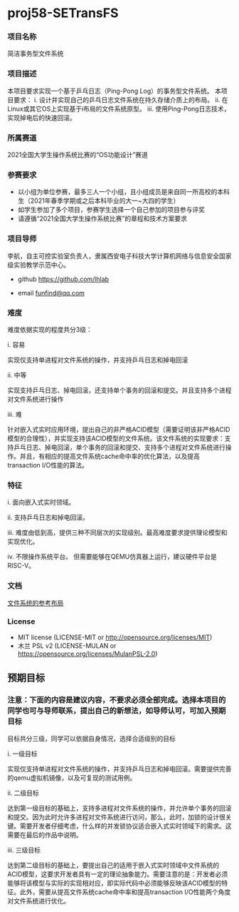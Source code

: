 # proj58-SETransFS
### 项目名称
简洁事务型文件系统

### 项目描述

 本项目要求实现一个基于乒乓日志（Ping-Pong Log）的事务型文件系统。
 本项目要求：
 i.  设计并实现自己的乒乓日志文件系统在持久存储介质上的布局。
 ii.  在Linux或其它OS上实现基于i布局的文件系统原型。
 iii. 使用Ping-Pong日志技术，实现掉电后的快速回滚。

### 所属赛道

2021全国大学生操作系统比赛的“OS功能设计”赛道



### 参赛要求

- 以小组为单位参赛，最多三人一个小组，且小组成员是来自同一所高校的本科生（2021年春季学期或之后本科毕业的大一~大四的学生）
- 如学生参加了多个项目，参赛学生选择一个自己参加的项目参与评奖
- 请遵循“2021全国大学生操作系统比赛”的章程和技术方案要求



### 项目导师

李航，自主可控实验室负责人，隶属西安电子科技大学计算机网络与信息安全国家级实验教学示范中心。

* github https://github.com/lhlab

* email funfind@qq.com



### 难度

难度依据实现的程度共分3级：

i. 容易

实现仅支持单进程对文件系统的操作，并支持乒乓日志和掉电回滚

ii. 中等

实现支持乒乓日志、掉电回滚，还支持单个事务的回滚和提交。并且支持多个进程对文件系统进行操作

iii. 难

针对嵌入式实时应用环境，提出自己的非严格ACID模型（需要证明该非严格ACID模型的合理性），并实现支持该ACID模型的文件系统。该文件系统的实现要求：支持乒乓日志、掉电回滚，单个事务的回滚和提交、支持多个进程对文件系统进行操作。并且，有相应的提高文件系统cache命中率的优化算法，以及提高transaction I/O性能的算法。



### 特征



i.   面向嵌入式实时领域。

ii.  支持乒乓日志和掉电回滚。

iii.  难度由低到高，提供三种不同层次的实现级别。最高难度要求提供理论模型和实现优化。

iv.  不限操作系统平台。 但需要能够在QEMU仿真器上运行，建议硬件平台是RISC-V。



### 文档

[文件系统的参考布局](FileSystemLayout.pdf)

### License

- MIT license (LICENSE-MIT or http://opensource.org/licenses/MIT)
- 木兰 PSL v2 (LICENSE-MULAN or https://opensource.org/licenses/MulanPSL-2.0)



## 预期目标

### 注意：下面的内容是建议内容，不要求必须全部完成。选择本项目的同学也可与导师联系，提出自己的新想法，如导师认可，可加入预期目标

目标共分三级，同学可以依据自身情况，选择合适级别的目标

i. 一级目标

实现仅支持单进程对文件系统的操作，并支持乒乓日志和掉电回滚。需要提供完善的qemu虚拟机镜像，以及可复现的测试用例。

ii. 二级目标

达到第一级目标的基础上，支持多进程对文件系统的操作，并允许单个事务的回滚和提交。因为此时允许多进程对文件系统进行访问，那么，此时，加锁的设计很关键。需要开发者仔细考虑，什么样的并发锁协议适合嵌入式实时领域下的需求。这需要在最后的作品中说明。

iii. 三级目标

达到第二级目标的基础上，要提出自己的适用于嵌入式实时领域中文件系统的ACID模型，这要求开发者具有一定的理论抽象能力。需要注意的是：开发者必须能够将该模型与实际的实现相对应，即实际代码中必须能够反映该ACID模型的特征。此外，需要从提高文件系统cache命中率和提高transaction I/O性能两个角度对文件系统进行优化。





